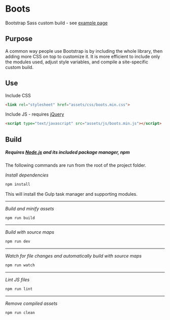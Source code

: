 # Boots

Bootstrap Sass custom build - see [example page](http://eliot-akira.github.io/boots)

## Purpose

A common way people use Bootstrap is by including the whole library, then adding more CSS on top to customize it. It is more efficient to include only the modules used, adjust style variables, and compile a site-specific custom build.

## Use

Include CSS

```html
<link rel="stylesheet" href="assets/css/boots.min.css">
```

Include JS - requires [jQuery](http://jquery.com/)

```html
<script type="text/javascript" src="assets/js/boots.min.js"></script>
```

## Build

##### Requires [Node.js](https://nodejs.org/) and its included package manager, *npm*

The following commands are run from the root of the project folder.

*Install dependencies*

```sh
npm install
```

This will install the Gulp task manager and supporting modules.

---

*Build and minify assets*

```sh
npm run build
```

---

*Build with source maps*

```sh
npm run dev
```

---

*Watch for file changes and automatically build with source maps*

```sh
npm run watch
```

---

*Lint JS files*

```sh
npm run lint
```

---

*Remove compiled assets*

```sh
npm run clean
```
